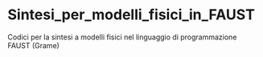 # Sintesi_per_modelli_fisici_in_FAUST
Codici per la sintesi a modelli fisici nel linguaggio di programmazione FAUST (Grame)
